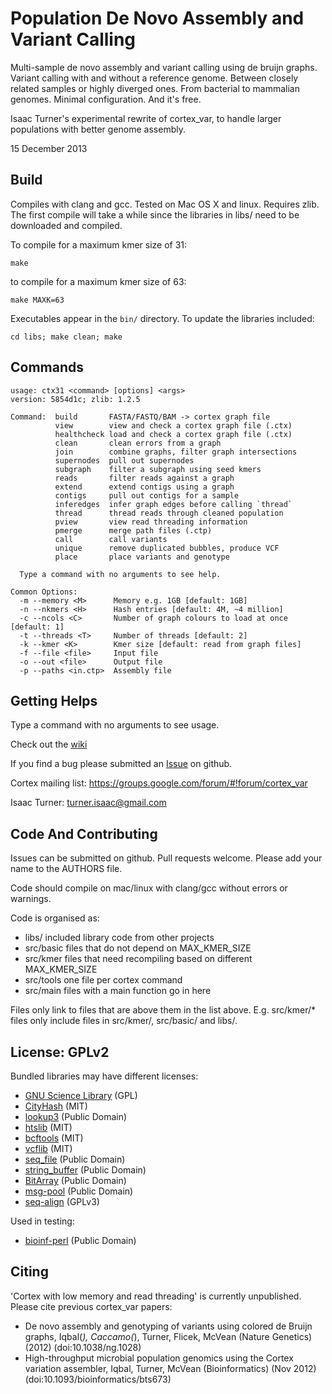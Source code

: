 Population De Novo Assembly and Variant Calling
===============================================

Multi-sample de novo assembly and variant calling using de bruijn graphs.
Variant calling with and without a reference genome. Between closely related
samples or highly diverged ones. From bacterial to mammalian genomes. Minimal
configuration. And it's free.

Isaac Turner's experimental rewrite of cortex_var, to handle larger populations
with better genome assembly.

15 December 2013

Build
-----

Compiles with clang and gcc. Tested on Mac OS X and linux. Requires zlib.
The first compile will take a while since the libraries in libs/ need to be
downloaded and compiled.

To compile for a maximum kmer size of 31:

    make

to compile for a maximum kmer size of 63:

    make MAXK=63

Executables appear in the `bin/` directory. To update the libraries included:

    cd libs; make clean; make

Commands
--------

    usage: ctx31 <command> [options] <args>
    version: 5854d1c; zlib: 1.2.5

    Command:  build       FASTA/FASTQ/BAM -> cortex graph file
              view        view and check a cortex graph file (.ctx)
              healthcheck load and check a cortex graph file (.ctx)
              clean       clean errors from a graph
              join        combine graphs, filter graph intersections
              supernodes  pull out supernodes
              subgraph    filter a subgraph using seed kmers
              reads       filter reads against a graph
              extend      extend contigs using a graph
              contigs     pull out contigs for a sample
              inferedges  infer graph edges before calling `thread`
              thread      thread reads through cleaned population
              pview       view read threading information
              pmerge      merge path files (.ctp)
              call        call variants
              unique      remove duplicated bubbles, produce VCF
              place       place variants and genotype

      Type a command with no arguments to see help.

    Common Options:
      -m --memory <M>      Memory e.g. 1GB [default: 1GB]
      -n --nkmers <H>      Hash entries [default: 4M, ~4 million]
      -c --ncols <C>       Number of graph colours to load at once [default: 1]
      -t --threads <T>     Number of threads [default: 2]
      -k --kmer <K>        Kmer size [default: read from graph files]
      -f --file <file>     Input file
      -o --out <file>      Output file
      -p --paths <in.ctp>  Assembly file

Getting Helps
-------------

Type a command with no arguments to see usage.

Check out the [wiki](https://github.com/noporpoise/ninja-cortex/wiki)

If you find a bug please submitted an [Issue](https://github.com/noporpoise/ninja-cortex/issues) on github.

Cortex mailing list: https://groups.google.com/forum/#!forum/cortex_var

Isaac Turner: turner.isaac@gmail.com

Code And Contributing
------------

Issues can be submitted on github. Pull requests welcome. Please add your name
to the AUTHORS file.

Code should compile on mac/linux with clang/gcc without errors or warnings.

Code is organised as:
* libs/       included library code from other projects
* src/basic   files that do not depend on MAX_KMER_SIZE
* src/kmer    files that need recompiling based on different MAX_KMER_SIZE
* src/tools   one file per cortex command
* src/main    files with a main function go in here

Files only link to files that are above them in the list above. E.g. src/kmer/*
files only include files in src/kmer/, src/basic/ and libs/.

License: GPLv2
--------------

Bundled libraries may have different licenses:
* [GNU Science Library](http://www.gnu.org/software/gsl/) (GPL)
* [CityHash](https://code.google.com/p/cityhash/) (MIT)
* [lookup3](http://burtleburtle.net/bob/c/lookup3.c) (Public Domain)
* [htslib](https://github.com/samtools/htslib) (MIT)
* [bcftools](https://github.com/samtools/bcftools) (MIT)
* [vcflib](https://github.com/ekg/vcflib) (MIT)
* [seq_file](https://github.com/noporpoise/seq_file) (Public Domain)
* [string_buffer](https://github.com/noporpoise/string_buffer) (Public Domain)
* [BitArray](https://github.com/noporpoise/BitArray) (Public Domain)
* [msg-pool](https://github.com/noporpoise/msg-pool) (Public Domain)
* [seq-align](https://github.com/noporpoise/seq-align) (GPLv3)

Used in testing:
* [bioinf-perl](https://github.com/noporpoise/bioinf-perl) (Public Domain)

Citing
------

'Cortex with low memory and read threading' is currently unpublished.  Please
cite previous cortex_var papers:

* De novo assembly and genotyping of variants using colored de Bruijn graphs,
Iqbal(*), Caccamo(*), Turner, Flicek, McVean (Nature Genetics) (2012)
(doi:10.1038/ng.1028)
* High-throughput microbial population genomics using the Cortex variation assembler,
Iqbal, Turner, McVean (Bioinformatics) (Nov 2012)
(doi:10.1093/bioinformatics/bts673)
